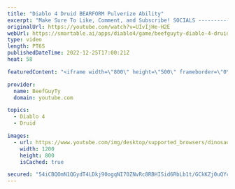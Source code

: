 ```yaml
---
title: "Diablo 4 Druid BEARFORM Pulverize Ability"
excerpt: "Make Sure To Like, Comment, and Subscribe! SOCIALS ---------------------------------------------- Join Our ..."
originalUrl: https://youtube.com/watch?v=UIvIjHe-H2E
webUrl: https://smartable.ai/apps/diablo4/game/beefguyty-diablo-4-druid-bearform-pulverize-ability/
type: video
length: PT6S
publishedDateTime: 2022-12-25T17:00:21Z
heat: 58

featuredContent: "<iframe width=\"800\" height=\"500\" frameborder=\"0\" src=\"https://www.youtube.com/embed/UIvIjHe-H2E\" allow=\"accelerometer; autoplay; encrypted-media; gyroscope; picture-in-picture\" allowfullscreen></iframe>"

provider:
  name: BeefGuyTy
  domain: youtube.com

topics:
  - Diablo 4
  - Druid

images:
  - url: https://www.youtube.com/img/desktop/supported_browsers/dinosaur.png
    width: 1200
    height: 800
    isCached: true

secured: "54iCBQOmN1QGydT4LDkj90ogqNI70ZNvRc8RBHISid6RbLb1t/GCkKZj0uQYcGOnz+lowHdW2gIHZo8d2Gb6hEkPSRwcide3aYqUIcvvz0HHIegoJqtc7Hzkv5hF56XMbmCdlO9giaqoDuFuTyeS7y2FG0ejBYgLRCaUl+h/hQYxdrwfbEGo9cTjxg2TuDP0P7X3KByJwwABWWdDfNoivkvPBGhl56KIgX43O0pngHgSQRJdep6mCwqr1A6GFtpKzmFmBXyOMqPCtslLehfd+YN2I9XqYJ+hwLmIqMxUwKgveLCWtzYn5kM0IB09ORpxs+SjyJA7n7OY6V6wtd/hPRL7c2pJVnevHVNeanQOudcIqtUxGc5rwNxeMTNkcdwytEP4XPToHTv9vhNsGqB3PDSnvNQNmW6I+6fcXXAzEp4=;IhXDSJ6Lf4Ta0qGhQRy6rg=="
---
```


